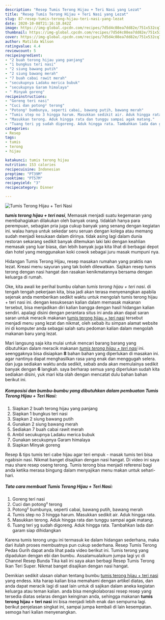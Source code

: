 ```yaml
---
description: "Resep Tumis Terong Hijau + Teri Nasi yang Lezat"
title: "Resep Tumis Terong Hijau + Teri Nasi yang Lezat"
slug: 87-resep-tumis-terong-hijau-teri-nasi-yang-lezat
date: 2020-10-08T21:16:10.842Z
image: https://img-global.cpcdn.com/recipes/7d5d4c08ea7dd82e/751x532cq70/tumis-terong-hijau-teri-nasi-foto-resep-utama.jpg
thumbnail: https://img-global.cpcdn.com/recipes/7d5d4c08ea7dd82e/751x532cq70/tumis-terong-hijau-teri-nasi-foto-resep-utama.jpg
cover: https://img-global.cpcdn.com/recipes/7d5d4c08ea7dd82e/751x532cq70/tumis-terong-hijau-teri-nasi-foto-resep-utama.jpg
author: Matilda Wilson
ratingvalue: 4.4
reviewcount: 5
recipeingredient:
- "2 buah terong hijau yang panjang"
- "1 bungkus teri nasi"
- "2 siung bawang putih"
- "2 siung bawang merah"
- "7 buah cabai rawit merah"
- "secukupnya Ladaku merica bubuk"
- "secukupnya Garam himalaya"
- " Minyak goreng"
recipeinstructions:
- "Goreng teri nasi"
- "Cuci dan potong² terong"
- "Potong² bumbunya, seperti cabai, bawang putih, bawang merah"
- "Tumis step no 3 hingga harum. Masukkan sedikit air. Aduk hingga rata."
- "Masukkan terong. Aduk hingga rata dan tunggu sampai agak matang."
- "Tuang teri yg sudah digoreng. Aduk hingga rata. Tambahkan lada dan garam siap dihidangkan"
categories:
- Resep
tags:
- tumis
- terong
- hijau

katakunci: tumis terong hijau 
nutrition: 153 calories
recipecuisine: Indonesian
preptime: "PT39M"
cooktime: "PT57M"
recipeyield: "3"
recipecategory: Dinner

---
```



![Tumis Terong Hijau + Teri Nasi](https://img-global.cpcdn.com/recipes/7d5d4c08ea7dd82e/751x532cq70/tumis-terong-hijau-teri-nasi-foto-resep-utama.jpg)

<b><i>tumis terong hijau + teri nasi</i></b>, Memasak menjadi suatu kegemaran yang membahagiakan dilakukan oleh banyak orang. tidaklah hanya para perempuan, sebagian pria juga cukup banyak yang senang dengan kegiatan ini. walau hanya untuk sekedar seru seruan dengan kolega atau memang sudah menjadi kesukaan dalam dirinya. tidak asing lagi dalam dunia restoran sekarang sedikit banyak ditemukan laki laki dengan keahlian memasak yang luar biasa, dan lebih banyak juga kita lihat di berbagai depot dan hotel yang menggunakan koki cowok sebagai juru masak mumpuni nya.

Hidangan Tumis Terong Hijau, resep masakan rumahan yang praktis nan lezat. Kreasi menu sayuran yang tak boleh dilewatkan. Sajikan resep tumis terong dengan nasi hangat dan rasakan kenikmatannya bersama dengan keluarga di rumah.

Oke, kita awali ke perihal bumbu olahan <i>tumis terong hijau + teri nasi</i>. di tengah tengah pekerjaan kita, bisa jadi akan terasa menyenangkan apabila sejenak anda memberikan sedikit waktu untuk mengolah tumis terong hijau + teri nasi ini. dengan kesuksesan kalian dalam memasak makanan tersebut, bisa menjadikan diri kalian bangga dengan hasil hidangan kalian sendiri. apalagi disini dengan perantara situs ini anda akan dapat saran saran untuk meracik makanan <u>tumis terong hijau + teri nasi</u> tersebut menjadi menu yang lezat dan nikmat, oleh sebab itu simpan alamat website ini di komputer anda sebagai salah satu pedoman kalian dalam mengolah makanan baru yang lezat.


Mari langsung saja kita mulai untuk mencari barang barang yang dibutuhkan dalam meracik makanan <u><i>tumis terong hijau + teri nasi</i></u> ini. seenggaknya bisa disiapkan <b>8</b> bahan bahan yang diperlukan di masakan ini. agar nantinya dapat menghasilkan rasa yang enak dan menggugah selera. dan juga sediakan waktu anda sedikit, sebab anda akan memulainya sedikit banyak dengan <b>6</b> langkah. saya berharap semua yang diperlukan sudah kita sediakan disini, yuk mari kita olah dengan mencatat dulu bahan bahan berikut ini.

<!--inarticleads1-->

##### Komposisi dan bumbu-bumbu yang dibutuhkan dalam pembuatan Tumis Terong Hijau + Teri Nasi:

1. Siapkan 2 buah terong hijau yang panjang
1. Siapkan 1 bungkus teri nasi
1. Siapkan 2 siung bawang putih
1. Gunakan 2 siung bawang merah
1. Sediakan 7 buah cabai rawit merah
1. Ambil secukupnya Ladaku merica bubuk
1. Gunakan secukupnya Garam himalaya
1. Siapkan  Minyak goreng


Resep &amp; tips tumis teri cabe hijau agar teri empuk - masak tumis teri bisa ngabisin nasi. Nikmat banget disajikan dengan nasi hangat. Di video ini saya mau share resep oseng terong. Tumis terong bisa menjadi referensi bagi anda ketika merasa bingung dalam menyajikan menu makan untuk sehari-hari. 

<!--inarticleads2-->

##### Tata cara membuat Tumis Terong Hijau + Teri Nasi:

1. Goreng teri nasi
1. Cuci dan potong² terong
1. Potong² bumbunya, seperti cabai, bawang putih, bawang merah
1. Tumis step no 3 hingga harum. Masukkan sedikit air. Aduk hingga rata.
1. Masukkan terong. Aduk hingga rata dan tunggu sampai agak matang.
1. Tuang teri yg sudah digoreng. Aduk hingga rata. Tambahkan lada dan garam siap dihidangkan


Karena tumis terong ungu ini termasuk ke dalam hidangan sederhana, maka dari itulah proses membuatnya pun cukup sederhana. Resep Tumis Terong Pedas Gurih dapat anda lihat pada video berikut ini. Tumis terong yang dipadukan dengan ebi dan bumbu. Assalamualaikum jumpa lagi yc di Channel Resep Bunda Tika kali ini saya akan berbagi Resep Tumis Terong Ikan Teri Super. Nikmat banget disajikan dengan nasi hangat. 

Demikian sedikit ulasan olahan tentang bumbu <u>tumis terong hijau + teri nasi</u> yang endess. kita harap kalian bisa memahami dengan artikel diatas, dan anda dapat meracik lagi di saat lain untuk di sajikan dalam aneka kegiatan keluarga atau teman kalian. anda bisa mengkolaborasi resep resep yang tersedia diatas selaras dengan keinginan anda, sehingga makanan <b>tumis terong hijau + teri nasi</b> ini bisa menjadi lebih enak dan sempurna lagi. berikut penjelasan singkat ini, sampai jumpa kembali di lain kesempatan. semoga hari kalian menyenangkan.
